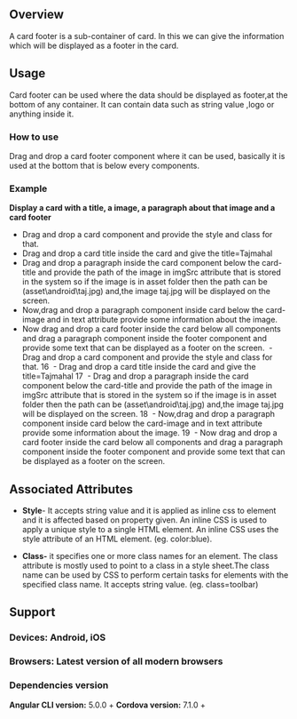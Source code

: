 




## Overview
 A card footer is a sub-container of card. In this we can give the information which will be displayed as a footer in the card.

## Usage
 Card footer can be used where the data should be displayed as footer,at the bottom of any container. It can contain data such as string value ,logo or anything  inside it.
### How to use
 Drag and drop a card footer component where it can be used, basically it is used at the bottom that is below every components.

### Example
 **Display a card with a title, a image, a paragraph about that image and a card footer**  
  - Drag and drop a card component and provide the style and class for that.  
  - Drag and drop a card title inside the card and give the title=Tajmahal  
  - Drag and drop a paragraph inside the card component below the card-title and provide the path of the image in imgSrc attribute that is stored in the system so if the image is in asset folder then the path can be (asset\android\taj.jpg) and,the image taj.jpg will be displayed on the screen.  
  - Now,drag and drop a paragraph component inside card below the card-image and in text attribute provide some information about the image.  
  - Now drag and drop a card footer inside the card below all components and drag a paragraph component inside the footer component and provide some text that can be displayed as a footer on the screen.    - Drag and drop a card component and provide the style and class for that.
16
  - Drag and drop a card title inside the card and give the title=Tajmahal
17
  - Drag and drop a paragraph inside the card component below the card-title and provide the path of the image in imgSrc attribute that is stored in the system so if the image is in asset folder then the path can be (asset\android\taj.jpg) and,the image taj.jpg will be displayed on the screen.
18
  - Now,drag and drop a paragraph component inside card below the card-image and in text attribute provide some information about the image.
19
  - Now drag and drop a card footer inside the card below all components and drag a paragraph component inside the footer component and provide some text that can be displayed as a footer on the screen.
## Associated Attributes
- **Style**- It accepts string value and it is applied as inline css to element and it is affected based on property given. An inline CSS is used to apply a unique style to a single HTML element. An inline CSS uses the style attribute of an HTML element.
(eg. color:blue).

- **Class-** it specifies one or more class names for an element. The class attribute is mostly used to point to a class in a style sheet.The class name can be used by CSS to perform certain tasks for elements with the specified class name. It accepts string value. (eg. class=toolbar)



## Support 
### Devices: Android, iOS
### Browsers:  Latest version of all modern browsers
### Dependencies version
 **Angular CLI version:** 5.0.0 + 
 **Cordova version:** 7.1.0 +










